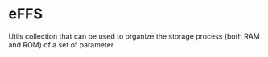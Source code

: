 # eFFS
Utils collection that can be used to organize the storage process (both RAM and ROM) of a set of parameter
